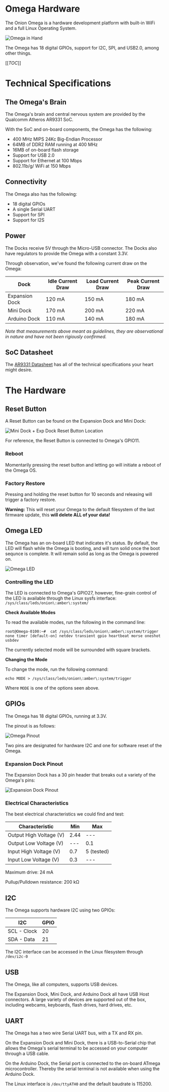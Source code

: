 # Omega Hardware 

The Onion Omega is a hardware development platform with built-in WiFi and a full Linux Operating System.

![Omega in Hand](http://i.imgur.com/PX5vCMz.jpg)

The Omega has 18 digital GPIOs, support for I2C, SPI, and USB2.0, among other things.

[[_TOC_]]

[//]: # (Tech Specs)

# Technical Specifications


[//]: # (Tech Specs: SoC)

## The Omega's Brain

The Omega's brain and central nervous system are provided by the Qualcomm Atheros AR9331 SoC.

With the SoC and on-board components, the Omega has the following:
* 400 MHz MIPS 24Kc Big-Endian Processor 
* 64MB of DDR2 RAM running at 400 MHz
* 16MB of on-board flash storage
* Support for USB 2.0
* Support for Ethernet at 100 Mbps
* 802.11b/g/ WiFi at 150 Mbps

[//]: # (Tech Specs: Connectivity)

## Connectivity

The Omega also has the following:
* 18 digital GPIOs
* A single Serial UART
* Support for SPI
* Support for I2S


[//]: # (Tech Specs: Power)

## Power 

The Docks receive 5V through the Micro-USB connector. The Docks also have regulators to provide the Omega with a constant 3.3V.

Through observation, we've found the following current draw on the Omega:

| Dock           | Idle Current Draw | Load Current Draw | Peak Current Draw |
|----------------|-------------------|-------------------|-------------------|
| Expansion Dock | 120 mA            | 150 mA            | 180 mA            |
| Mini Dock      | 170 mA            | 200 mA            | 220 mA            |
| Arduino Dock   | 110 mA            | 140 mA            | 180 mA            |

*Note that measurements above meant as guidelines, they are observational in nature and have not been rigiously confirmed.*


[//]: # (Tech Specs: Datasheet)

## SoC Datasheet

The [AR9331 Datasheet](ar9331_datasheet.pdf) has all of the technical specifications your heart might desire.



[//]: # (Hardware)

# The Hardware




[//]: # (Hardware: Reset Button)

## Reset Button

A Reset Button can be found on the Expansion Dock and Mini Dock:

![Mini Dock + Exp Dock Reset Button Location](http://i.imgur.com/5ZN4y2d.png)

For reference, the Reset Button is connected to Omega's GPIO11.


### Reboot

Momentarily pressing the reset button and letting go will initiate a reboot of the Omega OS.

### Factory Restore

Pressing and holding the reset button for 10 seconds and releasing will trigger a factory restore.

**Warning:** This will reset your Omega to the default filesystem of the last firmware update, this **will delete ALL of your data!**


[//]: # (Hardware: Omega LED)

## Omega LED

The Omega has an on-board LED that indicates it's status. By default, the LED will flash while the Omega is booting, and will turn solid once the boot sequnce is complete. It will remain solid as long as the Omega is powered on.

![Omega LED](http://i.imgur.com/FulDB6z.jpg)


### Controlling the LED

The LED is connected to Omega's GPIO27, however, fine-grain control of the LED is available through the Linux sysfs interface: `/sys/class/leds/onion\:amber\:system/`


**Check Available Modes**

To read the available modes, run the following in the command line:
```
root@Omega-0100:~#  cat /sys/class/leds/onion\:amber\:system/trigger
none timer [default-on] netdev transient gpio heartbeat morse oneshot usbdev
```

The currently selected mode will be surrounded with square brackets.

**Changing the Mode**

To change the mode, run the following command:
```
echo MODE > /sys/class/leds/onion\:amber\:system/trigger
```

Where `MODE` is one of the options seen above.



[//]: # (Hardware: GPIOs)

## GPIOs

The Omega has 18 digital GPIOs, running at 3.3V.

The pinout is as follows:

![Omega Pinout](http://i.imgur.com/Oug8I8H.png)

Two pins are designated for hardware I2C and one for software reset of the Omega.


### Expansion Dock Pinout

The Expansion Dock has a 30 pin header that breaks out a variety of the Omega's pins:

![Expansion Dock Pinout](http://i.imgur.com/3QPA9Ik.jpg)


### Electrical Characteristics

The best electrical characteristics we could find and test:

| Characteristic          | Min  | Max        |
|-------------------------|------|------------|
| Output High Voltage (V) | 2.44 | ---        |
| Output Low Voltage (V)  | ---  | 0.1        |
| Input High Voltage (V)  | 0.7  | 5 (tested) |
| Input Low Voltage (V)   | 0.3  | ---        |

Maximum drive: 24 mA

Pullup/Pulldown resistance: 200 kΩ



[//]: # (Hardware: I2C)

## I2C

The Omega supports hardware I2C using two GPIOs:

| I2C         | GPIO |
|-------------|------|
| SCL - Clock | 20   |
| SDA - Data  | 21   |

The I2C interface can be accessed in the Linux filesystem through `/dev/i2c-0`


[//]: # (Hardware: USB)

## USB

The Omega, like all computers, supports USB devices.

The Expansion Dock, Mini Dock, and Arduino Dock all have USB Host connectors. A large variety of devices are supported out of the box, including webcams, keyboards, flash drives, hard drives, etc.


[//]: # (Hardware: UART)

## UART

The Omega has a two wire Serial UART bus, with a TX and RX pin. 

On the Expansion Dock and Mini Dock, there is a USB-to-Serial chip that allows the Omega's serial terminal to be accessed on your computer through a USB cable.

On the Arduino Dock, the Serial port is connected to the on-board ATmega microcontroller. Thereby the serial terminal is not available when using the Arduino Dock.

The Linux interface is `/dev/ttyATH0` and the default baudrate is 115200.



